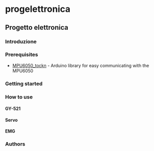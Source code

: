 # progelettronica
## Progetto elettronica
### Introduzione 

### Prerequisites
* [MPU6050_tockn](https://github.com/Tockn/MPU6050_tockn) - Arduino library for easy communicating with the MPU6050

### Getting started

### How to use
#### GY-521 

#### Servo 

#### EMG 

### Authors 
